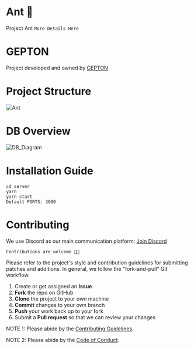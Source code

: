 # Ant 🐜

Project Ant `More Details Here`

# GEPTON

Project developed and owned by [GEPTON](https://gepton.com)

# Project Structure
![Ant](https://user-images.githubusercontent.com/39991296/117089133-43c82800-ad72-11eb-8d4f-13f5c7f62ebf.png)

# DB Overview
![DB_Diagram](https://user-images.githubusercontent.com/39991296/119054996-2a67e280-b9e6-11eb-88a0-93d3761e39af.png)

# Installation Guide

`cd server`
<br>
`yarn`
<br>
`yarn start`
<br>
`Default PORTS: 3000`

# Contributing

We use Discord as our main communication platform: [Join Discord](http://gepton.in/discord) <br>

`Contributions are welcome 🎉🎉`

Please refer to the project's style and contribution guidelines for submitting patches and additions. In general, we follow the "fork-and-pull" Git workflow.

1.  Create or get assigned an **Issue**.
2.  **Fork** the repo on GitHub
3.  **Clone** the project to your own machine
4.  **Commit** changes to your own branch
5.  **Push** your work back up to your fork
6.  Submit a **Pull request** so that we can review your changes

NOTE 1: Please abide by the [Contributing Guidelines](./CONTRIBUTING.md).

NOTE 2: Please abide by the [Code of Conduct](./CODE_OF_CONDUCT.md).
